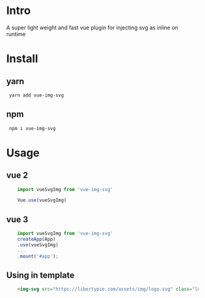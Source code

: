 # Intro
A super light weight and fast vue plugin for injecting svg as inline on runtime

# Install

## yarn 
```sh 
 yarn add vue-img-svg
```

## npm 
```sh 
 npm i vue-img-svg
```

# Usage 

## vue 2
```js 
    import vueSvgImg from 'vue-img-svg'

    Vue.use(vueSvgImg)
```

## vue 3
```js 
    import vueSvgImg from 'vue-img-svg'
    createApp(App)
    .use(vueSvgImg)
    ...
    .mount('#app');
```

## Using in template
```html
    <img-svg src="https://libertypie.com/assets/img/logo.svg" class="logo" />
```